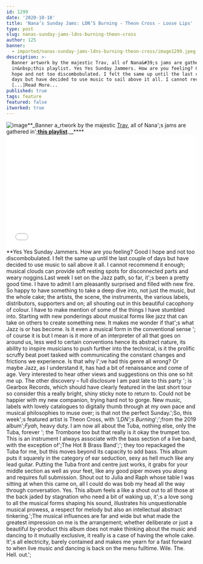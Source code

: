```yaml
---
id: 1299
date: '2020-10-18'
title: 'Nana’s Sunday Jams: LDN’S Burning - Theon Cross - Loose Lips'
type: post
slug: nanas-sunday-jams-ldns-burning-theon-cross
author: 125
banner:
  - imported/nanas-sunday-jams-ldns-burning-theon-cross/image1299.jpeg
description: >-
  Banner artwork by the majestic Trav, all of Nana&#39;s jams are gathered
  in&nbsp;this playlist. Yes Yes Sunday Jammers. How are you feeling? Good I
  hope and not too discombobulated. I felt the same up until the last couple of
  days but have decided to use music to sail above it all. I cannot recommend it
  [...]Read More...
published: true
tags: feature
featured: false
itworked: true
---
```

![image](../imported/nanas-sunday-jams-ldns-burning-theon-cross/image1299.jpeg)**_Banner a_rtwork by the majestic [Trav](https://www.backdownwarchild.co.uk/), all of Nana';s jams are gathered in';__[__this playlist__](https://open.spotify.com/playlist/12UoQ8ov5i6P8BIfm2lOjS?si=jarAn1CXSEuYB9vAxJidOg)__.__****<iframe width='100%' height='300' scrolling='no' frameborder='no' allow='autoplay' src='//www.youtube.com/embed/_Su-FOTRGs0?wmode=opaque'></iframe>**Yes Yes Sunday Jammers. How are you feeling? Good I hope and not too discombobulated. I felt the same up until the last couple of days but have decided to use music to sail above it all. I cannot recommend it enough; musical clouds can provide soft resting spots for disconnected parts and weary noggins.Last week I set on the Jazz path, so far, it';s been a pretty good time. I have to admit I am pleasantly surprised and filled with new fire. So happy to have something to take a deep dive into, not just the music, but the whole cake; the artists, the scene, the instruments, the various labels, distributors, supporters and on; all shouting out in this beautiful cacophony of colour. I have to make mention of some of the things I have stumbled into. Starting with new ponderings about musical forms like jazz that can take on others to create something new. It makes me wonder if that';s what Jazz is or has become. Is it even a musical form in the conventional sense '; of course it is but I mean is it more of an interpreter of all that goes on around us, less wed to certain conventions hence its abstract nature, its ability to inspire musicians to push further into the technical, is it the prolific scruffy beat poet tasked with communicating the constant changes and frictions we experience. Is that why I';ve had this genre all wrong? Or maybe Jazz, as I understand it, has had a bit of renaissance and come of age. Very interested to hear other views and suggestions on this one so hit me up. The other discovery – full disclosure I am past late to this party '; is Gearbox Records, which should have clearly featured in the last short tour so consider this a really bright, shiny sticky note to return to. Could not be happier with my new companion, trying hard not to gorge. New music, labels with lovely catalogues to digitally thumb through at my own pace and musical philosophies to muse over; is that not the perfect Sunday.';So, this week';s featured artist is Theon Cross, with ‘_LDN';s Burning_';';from the 2019 album';_Fyah_, heavy duty. I am now all about the Tuba, nothing else, only the Tuba, forever '; the Trombone too but that really is it okay the trumpet too. This is an instrument I always associate with the bass section of a live band, with the exception of';The Hot 8 Brass Band';'; they too repackaged the Tuba for me, but this moves beyond its capacity to add bass. This album puts it squarely in the category of ear seduction, sexy as hell much like any lead guitar. Putting the Tuba front and centre just works, it grabs for your middle section as well as your feet, like any good piper moves you along and requires full submission. Shout out to Julia and Raph whose table I was sitting at when this came on, all I could do was bob my head all the way through conversation. Yes. This album feels a like a shout out to all those at the back jaded by stagnation who need a bit of waking up, it';s a love song to all the musical forms shaping his sound, illustrates his unquestionable musical prowess, a respect for melody but also an intellectual abstract tinkering.';The musical influences are far and wide but what made the greatest impression on me is the arrangement; whether deliberate or just a beautiful by-product this album does not make thinking about the music and dancing to it mutually exclusive, it really is a case of having the whole cake. It';s all electricity, barely contained and makes me yearn for a fast forward to when live music and dancing is back on the menu fulltime. Wile. The. Hell. out.';